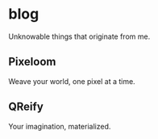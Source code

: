 # blog
Unknowable things that originate from me.

## Pixeloom
Weave your world, one pixel at a time.

## QReify
Your imagination, materialized.